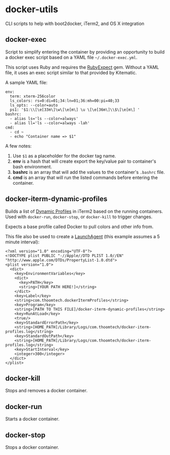 # docker-utils
CLI scripts to help with boot2docker, iTerm2, and OS X integration


## docker-exec
Script to simplify entering the container by providing an opportunity to build
a docker exec script based on a YAML file `~/.docker-exec.yml`.

This script uses Ruby and requires the [RubyExpect](https://github.com/abates/ruby_expect) gem.
Without a YAML file, it uses an exec script similar to that provided by Kitematic.

A sample YAML file:

    env:
      term: xterm-256color
      ls_colors: rs=0:di=01;34:ln=01;36:mh=00:pi=40;33
      ls_opts: --color=auto
      ps1: '$1:\\[\e[33m\]\w\[\e[m\] \u \[\e[36m\]\\$\[\e[m\] '
    bashrc:
      - alias ls='ls --color=always'
      - alias ll='ls --color=always -lah'
    cmd:
      - cd ~
      - echo "Container name => $1"

A few notes:
1. Use `$1` as a placeholder for the docker tag name.
2. __env__ is a hash that will create export the key/value pair to container's bash environment.
3. __bashrc__ is an array that will add the values to the container's `.bashrc` file.
4. __cmd__ is an array that will run the listed commands before entering the container.


## docker-iterm-dynamic-profiles
Builds a list of [Dynamic Profiles](https://www.iterm2.com/dynamic-profiles.html) in iTerm2 based on the running containers. Used with `docker-run`, `docker-stop`, or `docker-kill` to trigger changes.

Expects a base profile called Docker to pull colors and other info from.

This file also be used to create a [LaunchAgent](http://launchd.info/) (this example assumes a 5 minute interval):

    <?xml version="1.0" encoding="UTF-8"?>
    <!DOCTYPE plist PUBLIC "-//Apple//DTD PLIST 1.0//EN" "http://www.apple.com/DTDs/PropertyList-1.0.dtd">
    <plist version="1.0">
      <dict>
        <key>EnvironmentVariables</key>
        <dict>
          <key>PATH</key>
          <string>[YOUR PATH HERE!]</string>
        </dict>
        <key>Label</key>
        <string>com.thoomtech.dockerItermProfiles</string>
        <key>Program</key>
        <string>[PATH TO THIS FILE]/docker-iterm-dynamic-profiles</string>
        <key>RunAtLoad</key>
        <true/>
        <key>StandardErrorPath</key>
        <string>[HOME_PATH]/Library/Logs/com.thoomtech/docker-iterm-profiles.log</string>
        <key>StandardOutPath</key>
        <string>[HOME_PATH]/Library/Logs/com.thoomtech/docker-iterm-profiles.log</string>
        <key>StartInterval</key>
        <integer>300</integer>
      </dict>
    </plist>

## docker-kill
Stops and removes a docker container.

## docker-run
Starts a docker container.

## docker-stop
Stops a docker container.
